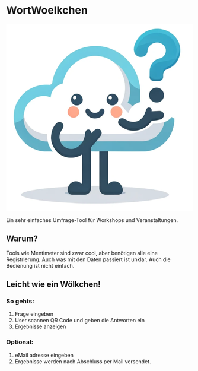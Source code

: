 # WortWoelkchen

![WortWoelkchen_logo](WortWoelkchen_logo.png)


Ein sehr einfaches Umfrage-Tool für Workshops und Veranstaltungen.

## Warum?

Tools wie Mentimeter sind zwar cool, aber benötigen alle eine Registrierung. Auch was mit den Daten passiert ist unklar. Auch die Bedienung ist nicht einfach.

## Leicht wie ein Wölkchen!


### So gehts:

1. Frage eingeben 
1. User scannen QR Code und geben die Antworten ein
1. Ergebnisse anzeigen

### Optional: 
1. eMail adresse eingeben
1. Ergebnisse werden nach Abschluss per Mail versendet.